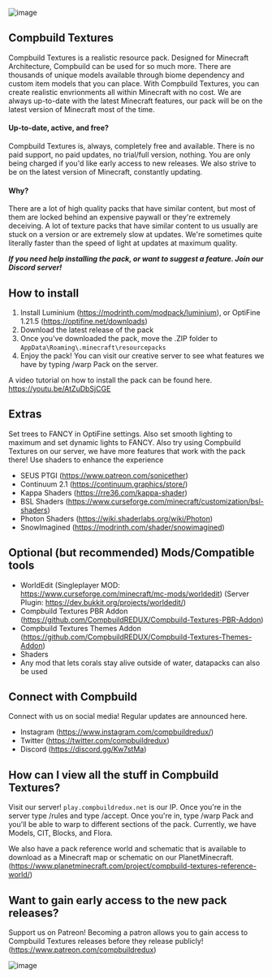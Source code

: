 ![image](https://i.imgur.com/BBwZULz.png)

## Compbuild Textures

Compbuild Textures is a realistic resource pack. Designed for Minecraft Architecture, Compbuild can be used for so much more. There are thousands of unique models available through biome dependency and custom item models that you can place. With Compbuild Textures, you can create realistic envrionments all within Minecraft with no cost. We are always up-to-date with the latest Minecraft features, our pack will be on the latest version of Minecraft most of the time. 

#### Up-to-date, active, and free?

Compbuild Textures is, always, completely free and available. There is no paid support, no paid updates, no trial/full version, nothing. You are only being charged if you'd like early access to new releases. We also strive to be on the latest version of Minecraft, constantly updating. 

#### Why?

There are a lot of high quality packs that have similar content, but most of them are locked behind an expensive paywall or they're extremely deceiving. A lot of texture packs that have similar content to us usually are stuck on a version or are extremely slow at updates. We're sometimes quite literally faster than the speed of light at updates at maximum quality.

***If you need help installing the pack, or want to suggest a feature. Join our Discord server!***

## How to install

1. Install Luminium (https://modrinth.com/modpack/luminium), or OptiFine 1.21.5 (https://optifine.net/downloads)
2. Download the latest release of the pack
3. Once you've downloaded the pack, move the .ZIP folder to `AppData\Roaming\.minecraft\resourcepacks`
4. Enjoy the pack! You can visit our creative server to see what features we have by typing /warp Pack on the server.

A video tutorial on how to install the pack can be found here. https://youtu.be/AtZuDbSjCGE

## Extras

Set trees to FANCY in OptiFine settings. Also set smooth lighting to maximum and set dynamic lights to FANCY. Also try using Compbuild Textures on our server, we have more features that work with the pack there! Use shaders to enhance the experience

+ SEUS PTGI (https://www.patreon.com/sonicether)
+ Continuum 2.1 (https://continuum.graphics/store/)
+ Kappa Shaders (https://rre36.com/kappa-shader)
+ BSL Shaders (https://www.curseforge.com/minecraft/customization/bsl-shaders)
+ Photon Shaders (https://wiki.shaderlabs.org/wiki/Photon)
+ SnowImagined (https://modrinth.com/shader/snowimagined)

## Optional (but recommended) Mods/Compatible tools

+ WorldEdit (Singleplayer MOD: https://www.curseforge.com/minecraft/mc-mods/worldedit) (Server Plugin: https://dev.bukkit.org/projects/worldedit/)
+ Compbuild Textures PBR Addon (https://github.com/CompbuildREDUX/Compbuild-Textures-PBR-Addon)
+ Compbuild Textures Themes Addon (https://github.com/CompbuildREDUX/Compbuild-Textures-Themes-Addon)
+ Shaders
+ Any mod that lets corals stay alive outside of water, datapacks can also be used

## Connect with Compbuild

Connect with us on social media! Regular updates are announced here.

+ Instagram (https://www.instagram.com/compbuildredux/)
+ Twitter (https://twitter.com/compbuildredux)
+ Discord (https://discord.gg/Kw7stMa)

## How can I view all the stuff in Compbuild Textures?

Visit our server! `play.compbuildredux.net` is our IP. Once you're in the server type /rules and type /accept. Once you're in, type /warp Pack and you'll be able to warp to different sections of the pack. Currently, we have Models, CIT, Blocks, and Flora.

We also have a pack reference world and schematic that is available to download as a Minecraft map or schematic on our PlanetMinecraft. (https://www.planetminecraft.com/project/compbuild-textures-reference-world/)

## Want to gain early access to the new pack releases?

Support us on Patreon! Becoming a patron allows you to gain access to Compbuild Textures releases before they release publicly! (https://www.patreon.com/compbuildredux)

![image](https://user-images.githubusercontent.com/59810988/216656890-f2467f8f-c116-4ccd-b526-bb2827919694.png)

